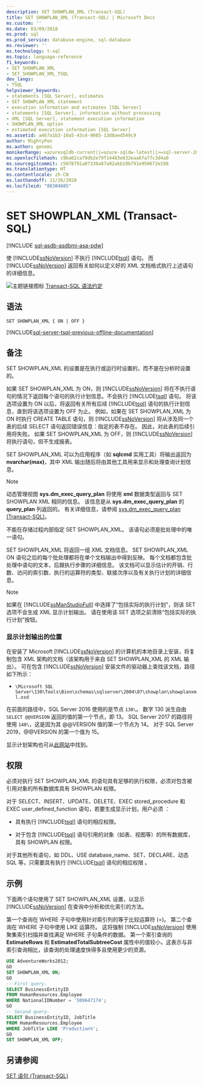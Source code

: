 ```yaml
---
description: SET SHOWPLAN_XML (Transact-SQL)
title: SET SHOWPLAN_XML (Transact-SQL) | Microsoft Docs
ms.custom: ''
ms.date: 03/09/2018
ms.prod: sql
ms.prod_service: database-engine, sql-database
ms.reviewer: ''
ms.technology: t-sql
ms.topic: language-reference
f1_keywords:
- SET SHOWPLAN_XML
- SET_SHOWPLAN_XML_TSQL
dev_langs:
- TSQL
helpviewer_keywords:
- statements [SQL Server], estimates
- SET SHOWPLAN_XML statement
- execution information and estimates [SQL Server]
- statements [SQL Server], information without processing
- XML [SQL Server], statement execution information
- SHOWPLAN_XML option
- estimated execution information [SQL Server]
ms.assetid: a467a1b3-10a5-43c4-9085-13d8aed549c9
author: MightyPen
ms.author: genemi
monikerRange: =azuresqldb-current||=azure-sqldw-latest||>=sql-server-2016||=sqlallproducts-allversions||>=sql-server-linux-2017||=azuresqldb-mi-current
ms.openlocfilehash: c9ba02ca79db2e79f14483e632eaa6fa77c3d4a0
ms.sourcegitcommit: c5078791a07330a87a92abb19b791e950672e198
ms.translationtype: HT
ms.contentlocale: zh-CN
ms.lasthandoff: 11/26/2020
ms.locfileid: "88304685"
---
```

# <a name="set-showplan_xml-transact-sql"></a>SET SHOWPLAN_XML (Transact-SQL)

[!INCLUDE [sql-asdb-asdbmi-asa-pdw](../../includes/applies-to-version/sql-asdb-asdbmi-asa.md)]

使 [!INCLUDE[ssNoVersion](../../includes/ssnoversion-md.md)] 不执行 [!INCLUDE[tsql](../../includes/tsql-md.md)] 语句。 而 [!INCLUDE[ssNoVersion](../../includes/ssnoversion-md.md)] 返回有关如何以定义好的 XML 文档格式执行上述语句的详细信息。

![主题链接图标](../../database-engine/configure-windows/media/topic-link.gif "“主题链接”图标") [Transact-SQL 语法约定](../../t-sql/language-elements/transact-sql-syntax-conventions-transact-sql.md)

## <a name="syntax"></a>语法

```syntaxsql
SET SHOWPLAN_XML { ON | OFF }
```

[!INCLUDE[sql-server-tsql-previous-offline-documentation](../../includes/sql-server-tsql-previous-offline-documentation.md)]

## <a name="remarks"></a>备注

SET SHOWPLAN_XML 的设置是在执行或运行时设置的，而不是在分析时设置的。

如果 SET SHOWPLAN_XML 为 ON，则 [!INCLUDE[ssNoVersion](../../includes/ssnoversion-md.md)] 将在不执行语句的情况下返回每个语句的执行计划信息。不会执行 [!INCLUDE[tsql](../../includes/tsql-md.md)] 语句。 将该选项设置为 ON 以后，将返回有关所有后续 [!INCLUDE[tsql](../../includes/tsql-md.md)] 语句的执行计划信息，直到将该选项设置为 OFF 为止。 例如，如果在 SET SHOWPLAN_XML 为 ON 时执行 CREATE TABLE 语句，则 [!INCLUDE[ssNoVersion](../../includes/ssnoversion-md.md)] 将从涉及同一个表的后续 SELECT 语句返回错误信息：指定的表不存在。 因此，对此表的后续引用将失败。 如果 SET SHOWPLAN_XML 为 OFF，则 [!INCLUDE[ssNoVersion](../../includes/ssnoversion-md.md)] 将执行语句，但不生成报表。

SET SHOWPLAN_XML 可以为应用程序（如 **sqlcmd** 实用工具）将输出返回为 **nvarchar(max)**，其中 XML 输出随后将由其他工具用来显示和处理查询计划信息。

> [!NOTE]
> 动态管理视图 **sys.dm_exec_query_plan** 将使用 **xml** 数据类型返回与 SET SHOWPLAN XML 相同的信息。 该信息是从 **sys.dm_exec_query_plan** 的 **query_plan** 列返回的。 有关详细信息，请参阅 [sys.dm_exec_query_plan (Transact-SQL)](../../relational-databases/system-dynamic-management-views/sys-dm-exec-query-plan-transact-sql.md)。

不能在存储过程内部指定 SET SHOWPLAN_XML。 该语句必须是批处理中的唯一语句。

SET SHOWPLAN_XML 将返回一组 XML 文档信息。 SET SHOWPLAN_XML ON 语句之后的每个批处理都将在单个文档输出中得到反映。 每个文档都包含批处理中语句的文本，后跟执行步骤的详细信息。 该文档可以显示估计的开销、行数、访问的索引数、执行的运算符的类型、联接次序以及有关执行计划的详细信息。

> [!NOTE]
> 如果在 [!INCLUDE[ssManStudioFull](../../includes/ssmanstudiofull-md.md)] 中选择了“包括实际的执行计划”，则该 SET 选项不会生成 XML 显示计划输出。 请在使用该 SET 选项之前清除“包括实际的执行计划”按钮。

### <a name="location-of-showplan-output"></a>显示计划输出的位置

在安装了 Microsoft [!INCLUDE[ssNoVersion](../../includes/ssnoversion-md.md)] 的计算机的本地目录上安装，将复制包含 XML 架构的文档（该架构用于来自 SET SHOWPLAN_XML 的 XML 输出）。 可在包含 [!INCLUDE[ssNoVersion](../../includes/ssnoversion-md.md)] 安装文件的驱动器上查找该文档，路径如下所示：

- `\Microsoft SQL Server\130\Tools\Binn\schemas\sqlserver\2004\07\showplan\showplanxml.xsd`

在前面的路径中，SQL Server 2016 使用的是节点 `130\`。 数字 130 派生自由 `SELECT @@VERSION` 返回的值的第一个节点，即 13。 SQL Server 2017 的路径将使用 `140\`，这是因为其 @@VERSION 值的第一个节点为 14。 对于 SQL Server 2019，@@VERSION 的第一个值为 15。

显示计划架构也可从[此网站](https://go.microsoft.com/fwlink/?linkid=43100&clcid=0x409)中找到。

## <a name="permissions"></a>权限

必须对执行 SET SHOWPLAN_XML 的语句具有足够的执行权限，必须对包含被引用对象的所有数据库具有 SHOWPLAN 权限。

对于 SELECT、INSERT、UPDATE、DELETE、EXEC stored_procedure 和 EXEC user_defined_function 语句，若要生成显示计划，用户必须   ：

- 具有执行 [!INCLUDE[tsql](../../includes/tsql-md.md)] 语句的相应权限。

- 对于包含 [!INCLUDE[tsql](../../includes/tsql-md.md)] 语句引用的对象（如表、视图等）的所有数据库，具有 SHOWPLAN 权限。

对于其他所有语句，如 DDL、USE database_name、SET、DECLARE、动态 SQL 等，只需要具有执行 [!INCLUDE[tsql](../../includes/tsql-md.md)] 语句的相应权限  。

## <a name="examples"></a>示例

下面两个语句使用了 SET SHOWPLAN_XML 设置，以显示 [!INCLUDE[ssNoVersion](../../includes/ssnoversion-md.md)] 在查询中分析和优化索引的方法。

第一个查询在 WHERE 子句中使用针对索引列的等于比较运算符 (=)。 第二个查询在 WHERE 子句中使用 LIKE 运算符。 这将强制 [!INCLUDE[ssNoVersion](../../includes/ssnoversion-md.md)] 使用聚集索引扫描并查找满足 WHERE 子句条件的数据。 第一个索引查询的 **EstimateRows** 和 **EstimatedTotalSubtreeCost** 属性中的值较小，这表示与非索引查询相比，该查询的处理速度快得多且使用更少的资源。

```sql
USE AdventureWorks2012;
GO
SET SHOWPLAN_XML ON;
GO
-- First query.
SELECT BusinessEntityID
FROM HumanResources.Employee
WHERE NationalIDNumber = '509647174';
GO
-- Second query.
SELECT BusinessEntityID, JobTitle
FROM HumanResources.Employee
WHERE JobTitle LIKE 'Production%';
GO
SET SHOWPLAN_XML OFF;
```

## <a name="see-also"></a>另请参阅

[SET 语句 (Transact-SQL)](../../t-sql/statements/set-statements-transact-sql.md)

